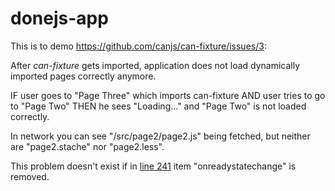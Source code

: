 # donejs-app

This is to demo https://github.com/canjs/can-fixture/issues/3:

After *can-fixture* gets imported, application does not load dynamically imported pages correctly anymore.

IF user goes to "Page Three" which imports can-fixture
AND user tries to go to "Page Two" 
THEN he sees "Loading..." and "Page Two" is not loaded correctly.

In network you can see "/src/page2/page2.js" being fetched, but neither are "page2.stache" nor "page2.less".

This problem doesn't exist if in [line 241](https://github.com/canjs/can-fixture/blob/b631194d2f40eab3b617f9c654cd6d4cbec19dd7/fixture.js#L241) item "onreadystatechange" is removed.

